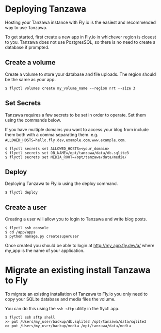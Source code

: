 # Deploying Tanzawa

Hosting your Tanzawa instance with Fly.io is the easiest and recommended way to use Tanzawa.

To get started, first create a new app in Fly.io in whichever region is closest to you. Tanzawa does not use PostgresSQL, so there is no need to create a database if prompted.

## Create a volume

Create a volume to store your database and file uploads. The region should be the same as your app.
 
```
$ flyctl volumes create my_volume_name --region nrt --size 3
```

## Set Secrets

Tanzawa requires a few secrets to be set in order to operate. Set them using the commands below.

If you have multiple domains you want to access your blog from include them both with a comma separating them. e.g. `ALLOWED_HOSTS=hello.fly.dev,example.com,www.example.com`. 

```
$ flyctl secrets set ALLOWED_HOSTS=<your_domain>
$ flyctl secrets set DB_NAME=/opt/tanzawa/data/db.sqlite3
$ flyctl secrets set MEDIA_ROOT=/opt/tanzawa/data/media/
```

## Deploy 

Deploying Tanzawa to Fly.io using the deploy command.

```
$ flyctl deploy
```


## Create a user

Creating a user will allow you to login to Tanzawa and write blog posts.

```
$ flyctl ssh console
$ cd /app/apps
$ python manage.py createsuperuser
```

Once created you should be able to login at http://my_app.fly.dev/a/ where my_app is the name of your application.

# Migrate an existing install Tanzawa to Fly

To migrate an existing installation of Tanzawa to Fly.io you only need to copy your SQLite database and media files the volume.

You can do this using the `ssh sftp` utility in the flyctl app.

```
$ flyctl ssh sftp shell
>> put /Users/my_user/backup/db.sqlite3 /opt/tanzawa/data/sqlite3
>> put /Users/my_user/backup/media /opt/tanzawa/data/media
```
